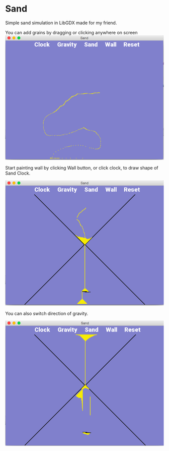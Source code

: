 # Sand
Simple sand simulation in LibGDX made for my friend.


You can add grains by dragging or clicking anywhere on screen
![alt tag](https://raw.githubusercontent.com/erikhric/sand/master/images/screen1.png)

Start painting wall by clicking Wall button, or click clock, to draw shape of Sand Clock.

![alt tag](https://raw.githubusercontent.com/erikhric/sand/master/images/screen2.png)

You can also switch direction of gravity.

![alt tag](https://raw.githubusercontent.com/erikhric/sand/master/images/screen3.png)
